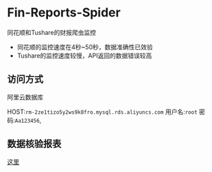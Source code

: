 # Fin-Reports-Spider
同花顺和Tushare的财报爬虫监控
- 同花顺的监控速度在4秒~50秒，数据准确性已效验
- Tushare的监控速度较慢，API返回的数据错误较高

## 访问方式
阿里云数据库

HOST:`rm-2ze1tizo5y2ws9k8fro.mysql.rds.aliyuncs.com` 用户名:`root` 密码:`Aa123456`,

## 数据核验报表



[这里](https://app.powerbi.com/view?r=eyJrIjoiODJhNmE4ZTAtMWEwZS00N2E5LWIyZTgtYWM5NThkYTNlOTI2IiwidCI6IjhhMmM2NzRhLWE5OGMtNDg3Yy04YWEwLTIxNTAzYjZkOTVhMiIsImMiOjEwfQ%3D%3D&pageName=ReportSection)
